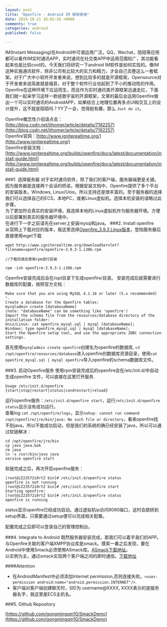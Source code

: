 ```yaml
---
layout: post
title: "Openfire - Android IM 框架使用"
date: 2014-10-21 10:02:58 +0800
comments: true
categories: android
published: false

---
```

IM(Instant Messaging)在Android中可谓运用广泛。QQ，Wechat，陌陌等应用都可以看作IM实时通讯APP，实时通讯在社交类APP中运用范围较广，其功能看起来也是比较cool的。今天我们将研究一下android IM软件是如何实现的。像IM这种实施通讯软件，除非公司有比较大的实力和精力，才会自己去整这么一套框架。对于广大中小软件开发者来说，想到比较多的就是开源框架。Opensource对于开发者来说简直就是福音，对于整个软件行业也起到了不小的推动性的作用。  
Openfire在这种环境下应运而生，而且作为实时通讯类开源框架迅速走红，下面我们就一起来学习这样一款拯救宇宙的开源框架，文章的最后会运用Openfire做出一个可以实时通讯的AndroidAPP，如果结合上地理位置再多点UI和交互上的设计提升，这不就是陌陌吗？YY了一会，觉得挺有趣，那么 `Just do it`。  

Openfire概念性介绍请点击：[http://blog.csdn.net/ithomer/article/details/7192257](http://blog.csdn.net/ithomer/article/details/7192257)  
Openfire官网：[http://www.igniterealtime.org/](http://www.igniterealtime.org/)  
Openfire安装文档：[http://www.igniterealtime.org/builds/openfire/docs/latest/documentation/install-guide.html](http://www.igniterealtime.org/builds/openfire/docs/latest/documentation/install-guide.html)

###1. 选择服务器
对于实时通讯软件，除了我们的客户端，服务器端更是关键。因为服务器是连接两个会话的桥梁。根据安装文档中，Openfire提供了多个平台的安装版本。Windows, Linux/Unix。所以支持还是很丰富的。至于服务器的选择我们可以选择自己的ECS，本地PC，或者Linux虚拟机。选择本机安装的请略过此步骤。  
为了更加符合真实的安装环境，我选择本地的Linux虚拟机作为服务器环境。方便以后部署到真实的服务器环境中。    
在进行下一步之前请先在server上安装mysql和java。
###2. Install openfire  
从官网上下载对应的版本，我这里选择[Openfire_3.9.3 Linux版本](http://www.igniterealtime.org/downloads/index.jsp)，登陆服务器后直接使用wget下载

```
wget http://www.igniterealtime.org/downloadServlet?filename=openfire/openfire-3.9.3-1.i386.rpm

//下载完成后使用rpm进行安装

rpm -ivh openfire-3.9.3-1.i386.rpm

```
Openfire安装完成后会在/opt目录下生成openfire/目录。
安装完成后就需要进行数据库的配置，按照官方文档：

```
Make sure that you are using MySQL 4.1.18 or later (5.x recommended) ¹.
Create a database for the Openfire tables:
mysqladmin create [databaseName]
(note: "databaseName" can be something like 'openfire')
Import the schema file from the resources/database directory of the installation folder:
Unix/Linux: cat openfire_mysql.sql | mysql [databaseName]; 
Windows: type openfire_mysql.sql | mysql [databaseName];
Start the Openfire setup tool, and use the appropriate JDBC connection settings.

```

首先使用`mysqladmin create openfire`创建名为openfire的数据库, `cd /opt/openfire/resources/database`进入openfire的数据库资源目录，使用`cat openfire_mysql.sql | mysql openfire`导入openfire的schema数据库文件。

###3. 启动Openfire服务
使用rpm安装完成后的openfire会在/etc/init.d/中自动生成openfire 文件，可以直接在这里打开服务.

```
Usage /etc/init.d/openfire {start|stop|restart|status|condrestart|reload}

```

运行openfire服务：`/etc/init.d/openfire start`，运行`/etc/init.d/openfire status`显示没有成功运行。  
查看log `cat /opt/openfire/logs`，显示`nohup: cannot run command /opt/openfire/jre/bin/java: No such file or directory`，看来openfire找不到java，所以不能成功启动，但是我们的系统的确已经安装了java，所以可以通过软链解决：  

```
cd /opt/openfire/jre/bin
cp java java.bak
rm java
ln -s /usr/bin/java java
service openfire start

```

软链完成之后，再次开启openfire服务：

```
[root@iZ23572i0rtZ bin]# /etc/init.d/openfire status
openfire is not running
[root@iZ23572i0rtZ bin]# /etc/init.d/openfire start
Starting openfire:
[root@iZ23572i0rtZ bin]# /etc/init.d/openfire status
openfire is running

```
status显示openfire已经成功启动。通过虚拟机ip访问9090端口，这时会跳转到setup界面，只需要通过setup便可以完成相关配置。

配置完成之后即可以登录自己的管理控制台。

###4. Integrate to Android
既然服务器安装完成，那我们可以着手我们的APP。与Openfire关联的客户端XMPP协议库是smack。摸索一番之后发现，要在Android中使用Smack必须使用ASmack库。[ASmack下载地址](http://asmack.freakempire.de/)。  
以实例为主，通过smack实现两个客户端之间的即时通信。[下载地址](https://github.com/gongmingqm10/SmackDemo)

####Attention
* 在AndroidManifest中必须添加Internet permission,否则连接失败。`<uses-permission android:name="android.permission.INTERNET"/>`.
* 客户端对客户端创建聊天时，SID为 username@XXXX, XXXX表示的是服务器名字，我这里是ECS主机名。

###5. Github Repository

[https://github.com/gongmingqm10/SmackDemo](https://github.com/gongmingqm10/SmackDemo)


